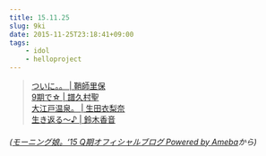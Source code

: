 ```yaml
---
title: 15.11.25
slug: 9ki
date: 2015-11-25T23:18:41+09:00
tags:
    - idol
    - helloproject
---
```

<blockquote>
  <p><a href="//ameblo.jp/morningmusume-9ki/entry-12099597556.html" target="_blank">ついに。。 | 鞘師里保</a><br><a href="//ameblo.jp/morningmusume-9ki/entry-12099593253.html" target="_blank">9期で☆ | 譜久村聖</a><br><a href="//ameblo.jp/morningmusume-9ki/entry-12099593179.html" target="_blank">大江戸温泉。 | 生田衣梨奈</a><br><a href="//ameblo.jp/morningmusume-9ki/entry-12099552158.html" target="_blank">生き返る〜♪ | 鈴木香音</a></p>
</blockquote>
<h6>(<a href="//ameblo.jp/morningmusume-9ki" target="_blank">モーニング娘。‘15 Q期オフィシャルブログ Powered by Ameba</a>から)</h6>
